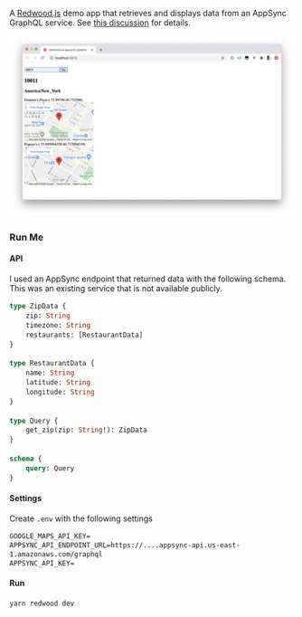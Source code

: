 A [Redwood.js](https://redwoodjs.com) demo app that retrieves and displays data from an AppSync GraphQL service. See [this discussion](https://community.redwoodjs.com/t/how-can-i-wire-up-a-graphql-api-to-redwoodjs/1112) for details.

![Screenshot](demo.png)

### Run Me

#### API

I used an AppSync endpoint that returned data with the following schema. This was an existing service that is not available publicly.

```graphql
type ZipData {
	zip: String
	timezone: String
	restaurants: [RestaurantData]
}

type RestaurantData {
	name: String
	latitude: String
	longitude: String
}

type Query {
	get_zip(zip: String!): ZipData
}

schema {
	query: Query
}
```

#### Settings

Create `.env` with the following settings

```
GOOGLE_MAPS_API_KEY=
APPSYNC_API_ENDPOINT_URL=https://....appsync-api.us-east-1.amazonaws.com/graphql
APPSYNC_API_KEY=
```

#### Run

```
yarn redwood dev
```




